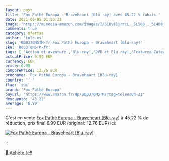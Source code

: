 ```yaml
---
layout: post
title: 'Fox Pathé Europa - Braveheart [Blu-ray] avec 45.22 % rabais '
date: 2021-06-05 01:50:23
image: 'https://m.media-amazon.com/images/I/516v61jrrcL._SL500_._SL400_.jpg'
comments: true
category: ofertas
author: 'tole.es'
slug: 'B003T0M5TM-fr Fox Pathé Europa - Braveheart [Blu-ray]'
sku: 'B003T0M5TM-fr'
tags: [ 'Action et aventure','Blu-ray','DVD et Blu-ray','Featured Categories','Films','Histoire','Policier','Thriller','fox pathé europa', ]
actualPrice: 6.99 EUR
currency: EUR
price: 6.99
comparePrice: 12.76 EUR
prodname: 'Fox Pathé Europa - Braveheart [Blu-ray]'
country: 'fr'
flag: '🇫🇷'
brand: 'Fox Pathé Europa'
buyurl: 'https://www.amazon.fr/dp/B003T0M5TM/?tag=tolees0d-21'
descuento: '45.22'
average: '6.99'
---
```


C'est en vente [Fox Pathé Europa - Braveheart [Blu-ray]](https://www.amazon.fr/dp/B003T0M5TM/?tag=tolees0d-21)  à  45.22 % de réduction, prix final  6.99 EUR (original: 12.76 EUR) ici:

[![Fox Pathé Europa - Braveheart [Blu-ray]](https://m.media-amazon.com/images/I/516v61jrrcL._SL500_._SL400_.jpg)](https://www.amazon.fr/dp/B003T0M5TM/?tag=tolees0d-21)

ℹ️:


[🛒 Achète-le!!](https://www.amazon.fr/dp/B003T0M5TM/?tag=tolees0d-21)
